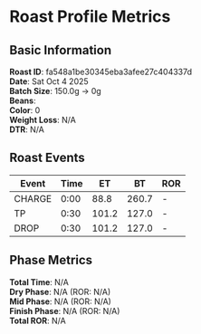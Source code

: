 # Roast Profile Metrics

## Basic Information
**Roast ID**: fa548a1be30345eba3afee27c404337d  
**Date**: Sat Oct 4 2025  
**Batch Size**: 150.0g → 0g  
**Beans**:   
**Color**: 0  
**Weight Loss**: N/A  
**DTR**: N/A  

## Roast Events

| Event | Time | ET | BT | ROR |
|-------|------|----|----|-----|
| CHARGE | 0:00 | 88.8 | 260.7 | - |
| TP | 0:30 | 101.2 | 127.0 | - |
| DROP | 0:30 | 101.2 | 127.0 | - |

## Phase Metrics
**Total Time**: N/A  
**Dry Phase**: N/A (ROR: N/A)  
**Mid Phase**: N/A (ROR: N/A)  
**Finish Phase**: N/A (ROR: N/A)  
**Total ROR**: N/A  
